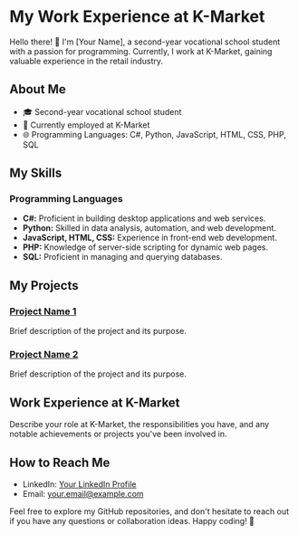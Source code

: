 # My Work Experience at K-Market

Hello there! 👋 I'm [Your Name], a second-year vocational school student with a passion for programming. Currently, I work at K-Market, gaining valuable experience in the retail industry.

## About Me

- 🎓 Second-year vocational school student
- 💼 Currently employed at K-Market
- 🌐 Programming Languages: C#, Python, JavaScript, HTML, CSS, PHP, SQL

## My Skills

### Programming Languages

- **C#:** Proficient in building desktop applications and web services.
- **Python:** Skilled in data analysis, automation, and web development.
- **JavaScript, HTML, CSS:** Experience in front-end web development.
- **PHP:** Knowledge of server-side scripting for dynamic web pages.
- **SQL:** Proficient in managing and querying databases.

## My Projects

### [Project Name 1](link_to_project_1)

Brief description of the project and its purpose.

### [Project Name 2](link_to_project_2)

Brief description of the project and its purpose.

## Work Experience at K-Market

Describe your role at K-Market, the responsibilities you have, and any notable achievements or projects you've been involved in.

## How to Reach Me

- LinkedIn: [Your LinkedIn Profile](link_to_linkedin)
- Email: your.email@example.com

Feel free to explore my GitHub repositories, and don't hesitate to reach out if you have any questions or collaboration ideas. Happy coding! 🚀
